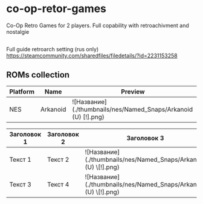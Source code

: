 # co-op-retor-games
Co-Op Retro Games for 2 players. Full copability with retroachivment and nostalgie


##
Full guide retroarch setting (rus only) https://steamcommunity.com/sharedfiles/filedetails/?id=2231153258

## ROMs collection

| Platform     | Name | Preview                                                        |
|--------------|-----|----------------------------------------------------------------|
| NES          | Arkanoid | ![Название](./thumbnails/nes/Named_Snaps/Arkanoid (U) [!].png) |


| Заголовок 1 | Заголовок 2 | Заголовок 3                                                      |
|-------------|-------------|------------------------------------------------------------------|
| Текст 1     | Текст 2     | ![Название](./thumbnails/nes/Named_Snaps/Arkanoid (U) \\[!].png) |
| Текст 3     | Текст 4     | ![Название](./thumbnails/nes/Named_Snaps/Arkanoid (U) \\[!].png) |
